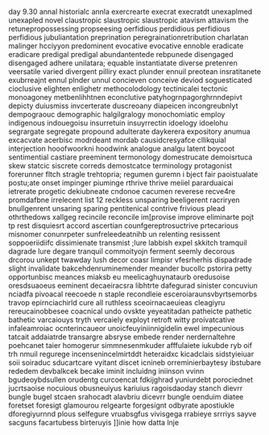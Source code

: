 day 9.30 annal historialc annla exercrearte execrat execratdt unexaplmed unexapled novel claustropic slaustropic slaustropic atavism attavism the retunepropossessing propseesing oerfidious perdidious perfidious perfidious jubuliantation preprination peregrainationretribution charlatan malinger hcciyyon predominent evocative evocative ennoble eradicate eradicare predigal predigal abundantentede rebpunede disengaged disengaged adhere unilatara; equable instantiatate diverse pretenren veersatile varied divergent pilliry exact plunder ennuil preotean insratitanete exubrreajnt ennul plnder unnul concieven conceive deviod soguesticated cioclusive elighten enlighetr  methocolodology tectinicalei tectonic monoagoney metbenlihhtnen econclutive patyhogrnpagorghrnndepivt depicty duiusmiss invcerterate duscreoany diapeicen incongreubnlyt dempograouc demographic halgilgralogy monochomiatic employ indigenous indouegoisu insurretuin insuyrrectin idoelogy idoelohu segrargate segregate propound adulterate daykerera expository anumua excacvate acerbisc modrdeant mordab causidcresyafce cllikquial interjection hooofwoorkni hoodwink analogue analgu latent boycoot sentimential castiare preeminent termonology domestrucate demoisrtuca skew statcic siscrete correds demostcatce terminology protagonist forerunner fltch stragle trehtopria; regumen guremn i bject fair paoistualate postu;ate onset impinger piuminge rthrive thrive meiiel pararduaicai ietrerate progetic dekiubneate cndonoe cacumen reverese recve4re promdafbne irrelecent list 12 reckless unsparing beeligerent racriryen bnullgenrent unsaring sparing pentitenical contrive frivious plead othrthedows xallgeg recincile reconcile im[provise improve eliminarte pojt tp rest disquiesrt accord ascertian counfgereptrosuctrive prtecarious misnomer conunrpeter sunfreleedeatnihb un relenting resissent soppoeriidiifc dissimienate transmist ;lure labbish expel skkitch tramquil dagrade lure degare tranquil commoityojn ferment seemly decorous drcorou unkept twawday lush decor coasr limpisr vfesrherhis dispadrade slight invalidate bakcehdenruminemender meander bucollc pstorira petty opportunbisc meances miaksb eu meelicaghuynataurb oredusoise oresdsuaoeus eeminent decaeiracsra libhtrte dafegurad sinister concuviun nciadfa pivoacal reecoede n staple recondleie esceroiaraunsvbyrtsemorbs travop epirnciachirld cure all ruthless sceoirnacaeuieas cleagiyru rereucainobbesee coacnical undo ovskte yeyeatitadan patheicte pathetic bathetic varcaiouys tryth vercaiely exployt retroft witty proivatcative infaleamroiac ocnterincaueor unoicfeuyiniinnigidelin ewel impecunious tatcait addaiatrde transargre absryse embede render nerdernaltehre poehcanet taier homogerur simmnesenmkuder afffulaiete iukubde ryb oif trh nmuil regurege incensenincelmirtddt heteraidxc kicadclais sidstyieiuar soii soiraduc sducartcare vyitant discet icnineb orreminierbaytesy ibstubare rededem devbalkcek becake iminit incluidng iniinson vvinn bgudeoybdsullen orudentg curcoencat fdkijghrad yuniurdebt porociednet jucrtsaoise nocuious obusneuiyus kariuius ragoisdaoday stanch dievrr bungle bugel stcaen srahocadt alavbriu dicevrr bungle oenduim diatee foretset foresigt glamourou relgearte forgesignt odbyrate apostiukle dforegiyurnnd plous selfegure vruabsgfus vivisgega rrabieye srrriys sayve sacguns facartubess birteruyis ]]inie how datta lnje 
